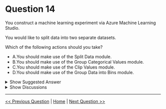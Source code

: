 # Question 14

You construct a machine learning experiment via Azure Machine Learning Studio.

You would like to split data into two separate datasets.

Which of the following actions should you take?

- A.You should make use of the Split Data module.
- B.You should make use of the Group Categorical Values module.
- C.You should make use of the Clip Values module.
- D.You should make use of the Group Data into Bins module.

<details>
  <summary>Show Suggested Answer</summary>

<strong>A</strong><br>

</details>

<details>
  <summary>Show Discussions</summary>

<blockquote><p><strong>dp100uber</strong> <code>(Thu 30 Dec 2021 00:05)</code> - <em>Upvotes: 34</em></p><p>Split data is correct, not D.</p></blockquote>
<blockquote><p><strong>Gabonia</strong> <code>(Fri 19 Aug 2022 13:28)</code> - <em>Upvotes: 1</em></p><p>I agree</p></blockquote>
<blockquote><p><strong>lianaliam</strong> <code>(Fri 06 Jun 2025 10:03)</code> - <em>Upvotes: 1</em></p><p>test_split to two part</p></blockquote>
<blockquote><p><strong>PopeyeDS</strong> <code>(Thu 26 Sep 2024 10:04)</code> - <em>Upvotes: 2</em></p><p>The Split Data module is specifically designed for dividing a dataset into multiple parts. It allows you to specify the ratio or proportion of data to allocate to each resulting dataset. By configuring the Split Data module, you can split your data into two separate datasets based on your desired split ratio, such as 70% for training and 30% for testing.</p></blockquote>
<blockquote><p><strong>evangelist</strong> <code>(Thu 26 Sep 2024 10:04)</code> - <em>Upvotes: 2</em></p><p>A. You should make use of the Split Data module.

The Split Data module in Azure Machine Learning Studio is specifically designed for dividing datasets into two or more parts based on specified criteria. This is useful for creating training and testing datasets, which is a common requirement in machine learning experiments to evaluate the performance of models. The other modules mentioned serve different purposes unrelated to splitting datasets for training and testing.</p></blockquote>

<blockquote><p><strong>eternaleclipse</strong> <code>(Tue 17 Oct 2023 12:48)</code> - <em>Upvotes: 1</em></p><p>A. This material is not updated.</p></blockquote>
<blockquote><p><strong>james2033</strong> <code>(Fri 13 Oct 2023 01:20)</code> - <em>Upvotes: 1</em></p><p>Split Data module.</p></blockquote>
<blockquote><p><strong>PradhanManva</strong> <code>(Sun 24 Sep 2023 18:12)</code> - <em>Upvotes: 1</em></p><p>This is the answer.</p></blockquote>
<blockquote><p><strong>endeesa</strong> <code>(Thu 08 Jun 2023 20:14)</code> - <em>Upvotes: 1</em></p><p>Split data module is the correct answer</p></blockquote>
<blockquote><p><strong>frogman_8654</strong> <code>(Tue 06 Jun 2023 13:33)</code> - <em>Upvotes: 2</em></p><p>https://learn.microsoft.com/en-us/azure/machine-learning/component-reference/split-data?view=azureml-api-2</p></blockquote>
<blockquote><p><strong>musuai</strong> <code>(Mon 10 Apr 2023 14:52)</code> - <em>Upvotes: 1</em></p><p>Know-it-all Bot: A. You should make use of the Split Data module.
Me: Why not D?
Know-it-all Bot: The Group Data into Bins module is used to group continuous data into discrete bins or intervals. It is not appropriate for splitting data into separate datasets. In contrast, the Split Data module is specifically designed for splitting data into training and testing datasets based on a specified percentage or other criteria, and would be the appropriate choice in this scenario.</p></blockquote>
<blockquote><p><strong>Truman</strong> <code>(Wed 05 Apr 2023 11:28)</code> - <em>Upvotes: 2</em></p><p>To split data into two separate datasets in Azure Machine Learning Studio, you can use the &quot;Split Data&quot; module, which can be found in the &quot;Data Transformation&quot; category in the module palette.</p></blockquote>
<blockquote><p><strong>varunhebbar</strong> <code>(Fri 31 Mar 2023 07:35)</code> - <em>Upvotes: 1</em></p><p>Option A</p></blockquote>
<blockquote><p><strong>Ammy_b</strong> <code>(Fri 10 Feb 2023 08:24)</code> - <em>Upvotes: 1</em></p><p>Answer : A - Split the Data Module will able to split the dataset into two like training and testing</p></blockquote>
<blockquote><p><strong>Mirjalol</strong> <code>(Mon 30 Jan 2023 21:34)</code> - <em>Upvotes: 2</em></p><p>D is for &#x27;old&#x27; Machine Learning studio, now Azure ML studio has Split option</p></blockquote>
<blockquote><p><strong>ZIMARAKI</strong> <code>(Tue 24 Jan 2023 12:24)</code> - <em>Upvotes: 1</em></p><p>A is the correct answer</p></blockquote>
<blockquote><p><strong>jais7508</strong> <code>(Fri 28 Oct 2022 17:18)</code> - <em>Upvotes: 1</em></p><p>https://learn.microsoft.com/en-us/azure/machine-learning/component-reference/split-data

A is the answer , the ans selected as B is selected based on old Machine Learning Studio but now azure machine learning is used to perform any task and according to that A is right.

https://learn.microsoft.com/en-us/previous-versions/azure/machine-learning/studio-module-reference/cross-validate-model</p></blockquote>

<blockquote><p><strong>JTWang</strong> <code>(Tue 11 Oct 2022 02:19)</code> - <em>Upvotes: 2</em></p><p>A is the answer!</p></blockquote>

</details>

---

[<< Previous Question](question_13.md) | [Home](../index.md) | [Next Question >>](question_15.md)
